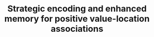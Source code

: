 ---
authors: '<strong>Schwartz, S. T.</strong>, Siegel, A. L. M., & Castel, A. D.'
pubDate: 'Apr 08 2020'
title: 'Strategic encoding and enhanced memory for positive value-location associations'
journal: 'Memory & Cognition'
pages: '<em>48</em>, 1015–1031'
doi: 'https://doi.org/10.3758/s13421-020-01034-4'
doiOn: '[doi]'
pdf: 'https://www.researchgate.net/profile/Shawn_Schwartz/publication/340626403_Strategic_encoding_and_enhanced_memory_for_positive_value-location_associations/links/5f1e8f6a45851515ef4d5bd6/Strategic-encoding-and-enhanced-memory-for-positive-value-location-associations.pdf'
pdfOn: '[pdf]'
pubmed: 'https://pubmed.ncbi.nlm.nih.gov/32291586/'
pubmedOn: '[PubMed]'
---